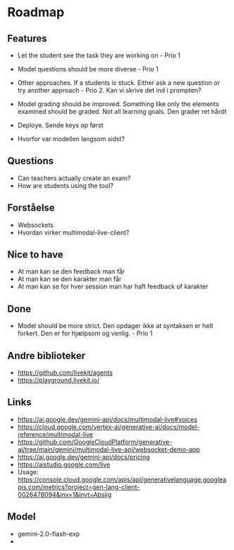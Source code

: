 # Roadmap

## Features
- Let the student see the task they are working on - Prio 1
- Model questions should be more diverse - Prio 1

- Other approaches. If a students is stuck. Either ask a new question or try another approach - Prio 2. Kan vi skrive det ind i prompten?
- Model grading should be improved. Something like only the elements examined should be graded. Not all learning goals. Den grader ret hårdt
- Deploye. Sende keys op først
- Hvorfor var modellen langsom sidst?

## Questions
- Can teachers actually create an exam?
- How are students using the tool?

## Forståelse
- Websockets
- Hvordan virker multimodal-live-client?

## Nice to have
- At man kan se den feedback man får
- At man kan se den karakter man får
- At man kan se for hver session man har haft feedback of karakter

## Done
- Model should be more strict. Den opdager ikke at syntaksen er helt forkert. Den er for hjælpsom og venlig. - Prio 1

## Andre biblioteker
- https://github.com/livekit/agents
- https://playground.livekit.io/

## Links
- https://ai.google.dev/gemini-api/docs/multimodal-live#voices
- https://cloud.google.com/vertex-ai/generative-ai/docs/model-reference/multimodal-live
- https://github.com/GoogleCloudPlatform/generative-ai/tree/main/gemini/multimodal-live-api/websocket-demo-app
- https://ai.google.dev/gemini-api/docs/pricing
- https://aistudio.google.com/live
- Usage: https://console.cloud.google.com/apis/api/generativelanguage.googleapis.com/metrics?project=gen-lang-client-0026478094&inv=1&invt=Absiig

## Model
- gemini-2.0-flash-exp
- 